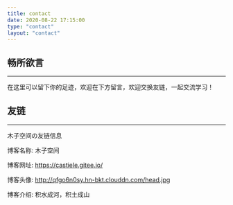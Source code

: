 ```yaml
---
title: contact
date: 2020-08-22 17:15:00
type: "contact"
layout: "contact"
---
```



## 畅所欲言
---
在这里可以留下你的足迹，欢迎在下方留言，欢迎交换友链，一起交流学习！

## 友链
---
木子空间の友链信息

博客名称: 木子空间

博客网址: https://castiele.gitee.io/

博客头像: http://qfgo6n0sy.hn-bkt.clouddn.com/head.jpg

博客介绍: 积水成河，积土成山
